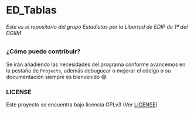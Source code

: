 # ED_Tablas

###### Este es el repositorio del grupo Estadistas por la Libertad de EDIP de 1º del DGIIM

### ¿Cómo puedo contribuir?
Se irán añadiendo las necesidades del programa conforme avancemos en la pestaña de `Projects`, además debuguear o mejorar el código o su documentación siempre es bienvenido :smile:

### LICENSE
Este proyecto se encuentra bajo licencia GPLv3 (Ver [LICENSE](/LICENSE))
